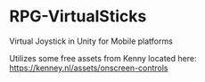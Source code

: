 # RPG-VirtualSticks
Virtual Joystick in Unity for Mobile platforms

Utilizes some free assets from Kenny located here: https://kenney.nl/assets/onscreen-controls
